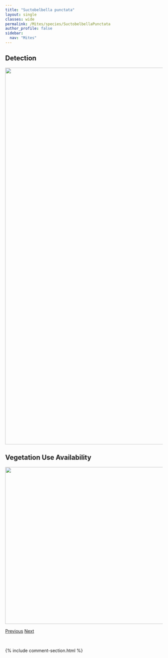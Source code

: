 ```yaml
---
title: "Suctobelbella punctata"
layout: single
classes: wide
permalink: /Mites/species/SuctobelbellaPunctata
author_profile: false
sidebar:
  nav: "Mites"
---
```


<h2>Detection</h2>

<a href="https://drive.google.com/uc?export=view&id=1lr4Jnf_A6TtIxw7fakBjJJGOW0JQalr3">
<img src="https://drive.google.com/uc?export=view&id=1lr4Jnf_A6TtIxw7fakBjJJGOW0JQalr3" height = "1200" width = "800">
</a>


<h2>Vegetation Use Availability</h2>

<a href="https://drive.google.com/uc?export=view&id=1jLqlbtcyqRCIVqra_IrrnmKWoN7BX1iy">
<img src="https://drive.google.com/uc?export=view&id=1jLqlbtcyqRCIVqra_IrrnmKWoN7BX1iy" height = "500" width = "1000">
</a>


<a href="/DevelopmentWebsite/Mites/species/SphaerozetesSp1DEW" class="pagination--pager" title="Sphaerozetes sp. 1 DEW">Previous</a> <a href="/DevelopmentWebsite/Mites/species/SuctobelbellaSp2DEW" class="pagination--pager" title="Suctobelbella sp. 2 DEW">Next</a>

<p>&nbsp;</p>

{% include comment-section.html %}
